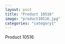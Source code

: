 ```yaml
---
layout: post
title: "Product 10516"
image: "product10516.jpg"
categories: "category1"
---
```

Product 10516
